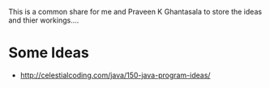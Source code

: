 This is a common share for me and Praveen K Ghantasala to store the ideas and thier workings....

Some Ideas
==========
* http://celestialcoding.com/java/150-java-program-ideas/ 
